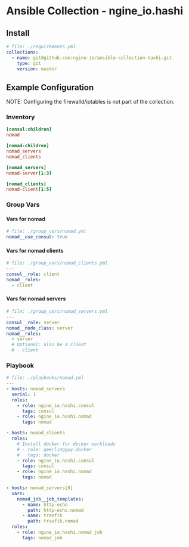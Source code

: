 # Ansible Collection - ngine_io.hashi

## Install

```yaml
# file: ./requirements.yml
collections:
  - name: git@github.com:ngine-io/ansible-collection-hashi.git
    type: git
    version: master
```

## Example Configuration

NOTE: Configuring the firewalld/iptables is not part of the collection.

### Inventory

```ini
[consul:children]
nomad

[nomad:children]
nomad_servers
nomad_clients

[nomad_servers]
nomad-server[1:3]

[nomad_clients]
nomad-client[1:5]
```

### Group Vars

#### Vars for nomad
```yaml
# file: ./group_vars/nomad.yml
nomad__use_consul: true
```

#### Vars for nomad clients
```yaml
# file: ./group_vars/nomad_clients.yml
---
consul__role: client
nomad__roles:
  - client
```

#### Vars for nomad servers

```yaml
# file: ./group_vars/nomad_servers.yml
---
consul__role: server
nomad__node_class: server
nomad__roles:
  - server
  # Optional: also be a client
  # - client
```

### Playbook
```yaml
# file: ./playbooks/nomad.yml
---
- hosts: nomad_servers
  serial: 1
  roles:
    - role: ngine_io.hashi.consul
      tags: consul
    - role: ngine_io.hashi.nomad
      tags: nomad

- hosts: nomad_clients
  roles:
    # Install docker for docker workloads
    # - role: geerlingguy.docker
    #   tags: docker
    - role: ngine_io.hashi.consul
      tags: consul
    - role: ngine_io.hashi.nomad
      tags: nomad

- hosts: nomad_servers[0]
  vars:
    nomad_job__job_templates:
      - name: http-echo
        path: http-echo.nomad
      - name: traefik
        path: traefik.nomad
  roles:
    - role: ngine_io.hashi.nomad_job
      tags: nomad_job
```
